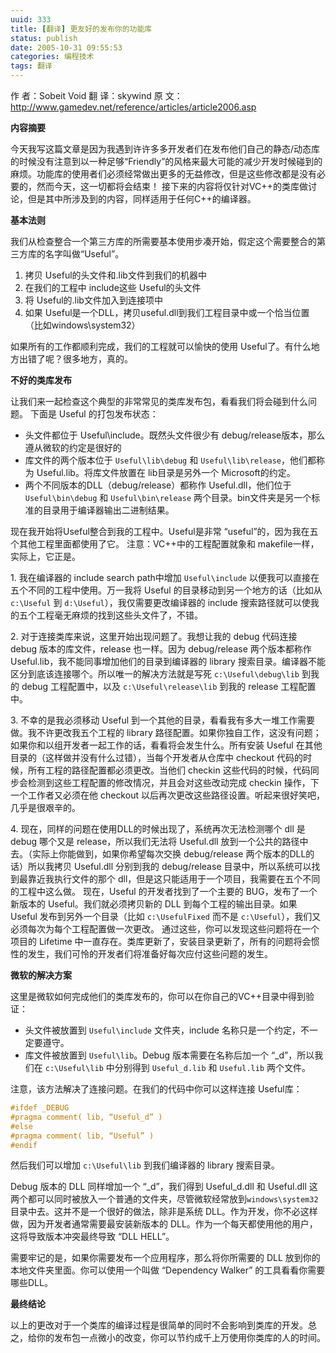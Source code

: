 ```yaml
---
uuid: 333
title: [翻译] 更友好的发布你的功能库
status: publish
date: 2005-10-31 09:55:53
categories: 编程技术
tags: 翻译
---
```

作 者：Sobeit Void 
翻 译：skywind 
原 文：<http://www.gamedev.net/reference/articles/article2006.asp> 

**内容摘要**

今天我写这篇文章是因为我遇到许许多多开发者们在发布他们自己的静态/动态库的时候没有注意到以一种足够“Friendly”的风格来最大可能的减少开发时候碰到的麻烦。功能库的使用者们必须经常做出更多的无益修改，但是这些修改都是没有必要的，然而今天，这一切都将会结束！ 接下来的内容将仅针对VC++的类库做讨论，但是其中所涉及到的内容，同样适用于任何C++的编译器。  

**基本法则**

我们从检查整合一个第三方库的所需要基本使用步凑开始，假定这个需要整合的第三方库的名字叫做“Useful”。

  1. 拷贝 Useful的头文件和.lib文件到我们的机器中
  2. 在我们的工程中 include这些 Useful的头文件
  3. 将 Useful的.lib文件加入到连接项中
  4. 如果 Useful是一个DLL，拷贝useful.dll到我们工程目录中或一个恰当位置（比如windows\system32）

如果所有的工作都顺利完成，我们的工程就可以愉快的使用 Useful了。有什么地方出错了呢？很多地方，真的。 

**不好的类库发布** 

让我们来一起检查这个典型的非常常见的类库发布包，看看我们将会碰到什么问题。 下面是 Useful 的打包发布状态：

  * 头文件都位于 Useful\include。既然头文件很少有 debug/release版本，那么遵从微软的约定是很好的
  * 库文件的两个版本位于 `Useful\lib\debug` 和 `Useful\lib\release`，他们都称为 Useful.lib。将库文件放置在 lib目录是另外一个 Microsoft的约定。
  * 两个不同版本的DLL（debug/release）都称作 Useful.dll，他们位于 `Useful\bin\debug` 和 `Useful\bin\release` 两个目录。bin文件夹是另一个标准的目录用于编译器输出二进制结果。

现在我开始将Useful整合到我的工程中。Useful是非常 “useful”的，因为我在五个其他工程里面都使用了它。 注意：VC++中的工程配置就象和 makefile一样，实际上，它正是。 

1\. 我在编译器的 include search path中增加 `Useful\include` 以便我可以直接在五个不同的工程中使用。万一我将 Useful 的目录移动到另一个地方的话（比如从`c:\Useful` 到 `d:\Useful`），我仅需要更改编译器的 include 搜索路径就可以使我的五个工程毫无麻烦的找到这些头文件了，不错。 

2\. 对于连接类库来说，这里开始出现问题了。我想让我的 debug 代码连接 debug 版本的库文件，release 也一样。因为 debug/release 两个版本都称作 Useful.lib，我不能同事增加他们的目录到编译器的 library 搜索目录。编译器不能区分到底该连接哪个。所以唯一的解决方法就是写死 `c:\Useful\debug\lib` 到我的 debug 工程配置中，以及 `c:\Useful\release\lib` 到我的 release 工程配置中。 

3\. 不幸的是我必须移动 Useful 到一个其他的目录，看看我有多大一堆工作需要做。我不许更改我五个工程的 library 路径配置。如果你独自工作，这没有问题；如果你和以组开发者一起工作的话，看看将会发生什么。所有安装 Useful 在其他目录的（这样做并没有什么过错），当每个开发者从仓库中 checkout 代码的时候，所有工程的路径配置都必须更改。当他们 checkin 这些代码的时候，代码同步会检测到这些工程配置的修改情况，并且会对这些改动完成 checkin 操作，下一个工作者又必须在他 checkout 以后再次更改这些路径设置。听起来很好笑吧，几乎是很艰辛的。 

4\. 现在，同样的问题在使用DLL的时候出现了，系统再次无法检测哪个 dll 是 debug 哪个又是 release，所以我们无法将 Useful.dll 放到一个公共的路径中去。（实际上你能做到，如果你希望每次交换 debug/release 两个版本的DLL的话）所以我拷贝 Useful.dll 分别到我的 debug/release 目录中，所以系统可以找到最靠近我执行文件的那个 dll，但是这只能适用于一个项目，我需要在五个不同的工程中这么做。 现在，Useful 的开发者找到了一个主要的 BUG，发布了一个新版本的 Useful。我们就必须拷贝新的 DLL 到每个工程的输出目录。如果 Useful 发布到另外一个目录（比如 `c:\UsefulFixed` 而不是 `c:\Useful`），我们又必须每次为每个工程配置做一次更改。 通过这些，你可以发现这些问题将在一个项目的 Lifetime 中一直存在。类库更新了，安装目录更新了，所有的问题将会惯性的发生，我们可怜的开发者们将准备好每次应付这些问题的发生。 

**微软的解决方案** 

这里是微软如何完成他们的类库发布的，你可以在你自己的VC++目录中得到验证：

  * 头文件被放置到 `Useful\include` 文件夹，include 名称只是一个约定，不一定要遵守。
  * 库文件被放置到 `Useful\lib`。Debug 版本需要在名称后加一个 “_d”，所以我们在 `c:\Useful\lib` 中分别得到 `Useful_d.lib` 和 `Useful.lib` 两个文件。

注意，该方法解决了连接问题。在我们的代码中你可以这样连接 Useful库：

```cpp
#ifdef _DEBUG
#pragma comment( lib, “Useful_d” )
#else
#pragma comment( lib, “Useful” )
#endif
```

然后我们可以增加 `c:\Useful\lib` 到我们编译器的 library 搜索目录。

Debug 版本的 DLL 同样增加一个 “_d”，我们得到 Useful_d.dll 和 Useful.dll 这两个都可以同时被放入一个普通的文件夹，尽管微软经常放到`windows\system32` 目录中去。这并不是一个很好的做法，除非是系统 DLL。作为开发，你不必这样做，因为开发者通常需要最安装新版本的 DLL。作为一个每天都使用他的用户，这将导致版本冲突最终导致 “DLL HELL”。

需要牢记的是，如果你需要发布一个应用程序，那么将你所需要的 DLL 放到你的本地文件夹里面。你可以使用一个叫做 “Dependency Walker” 的工具看看你需要哪些DLL。 

**最终结论** 

以上的更改对于一个类库的编译过程是很简单的同时不会影响到类库的开发。总之，给你的发布包一点微小的改变，你可以节约成千上万使用你类库的人的时间。

